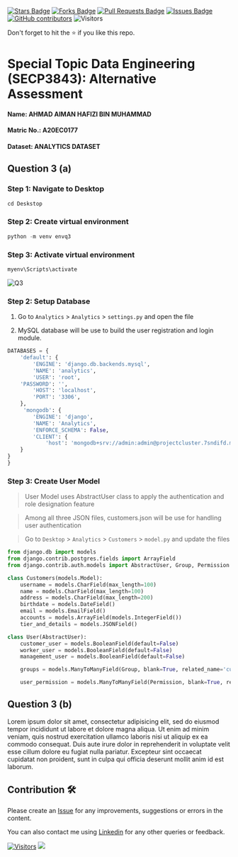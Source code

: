 
<a href="https://github.com/drshahizan/SECP3843/stargazers"><img src="https://img.shields.io/github/stars/drshahizan/SECP3843" alt="Stars Badge"/></a>
<a href="https://github.com/drshahizan/SECP3843/network/members"><img src="https://img.shields.io/github/forks/drshahizan/SECP3843" alt="Forks Badge"/></a>
<a href="https://github.com/drshahizan/SECP3843/pulls"><img src="https://img.shields.io/github/issues-pr/drshahizan/SECP3843" alt="Pull Requests Badge"/></a>
<a href="https://github.com/drshahizan/SECP3843/issues"><img src="https://img.shields.io/github/issues/drshahizan/SECP3843" alt="Issues Badge"/></a>
<a href="https://github.com/drshahizan/SECP3843/graphs/contributors"><img alt="GitHub contributors" src="https://img.shields.io/github/contributors/drshahizan/SECP3843?color=2b9348"></a>
![Visitors](https://api.visitorbadge.io/api/visitors?path=https%3A%2F%2Fgithub.com%2Fdrshahizan%2FSECP3843&labelColor=%23d9e3f0&countColor=%23697689&style=flat)

Don't forget to hit the :star: if you like this repo.

# Special Topic Data Engineering (SECP3843): Alternative Assessment

#### Name: AHMAD AIMAN HAFIZI BIN MUHAMMAD
#### Matric No.: A20EC0177
#### Dataset: ANALYTICS DATASET

## Question 3 (a)

### Step 1: Navigate to Desktop

```python
cd Deskstop
```

### Step 2: Create virtual environment

```python
python -m venv envq3
```

### Step 3: Activate virtual environment

```python
myenv\Scripts\activate
```

![Q3](https://github.com/drshahizan/SECP3843/blob/main/submission/AimanHafizi619/Question%203/files/images/Q3%20image1.png)


### Step 2: Setup Database

1. Go to `Analytics` > `Analytics` > `settings.py` and open the file

2. MySQL database will be use to build the user registration and login module.

```python
DATABASES = {
    'default': {
        'ENGINE': 'django.db.backends.mysql',
        'NAME': 'analytics',
        'USER': 'root',
	'PASSWORD': '',
        'HOST': 'localhost',
        'PORT': '3306',
    },
     'mongodb': {
        'ENGINE': 'django',
        'NAME': 'Analytics',
        'ENFORCE_SCHEMA': False,
        'CLIENT': {
            'host': 'mongodb+srv://admin:admin@projectcluster.7sndifd.mongodb.net/',
    }   
}
}
```

### Step 3: Create User Model

> User Model uses AbstractUser class to apply the authentication and role designation feature

> Among all three JSON files, customers.json will be use for handling user authentication

> Go to `Desktop` > `Analytics` > `Customers` > `model.py` and update the files

```python
from django.db import models
from django.contrib.postgres.fields import ArrayField
from django.contrib.auth.models import AbstractUser, Group, Permission

class Customers(models.Model):
    username = models.CharField(max_length=100)
    name = models.CharField(max_length=100)
    address = models.CharField(max_length=200)
    birthdate = models.DateField()
    email = models.EmailField()
    accounts = models.ArrayField(models.IntegerField())
    tier_and_details = models.JSONField()

class User(AbstractUser):
    customer_user = models.BooleanField(default=False)
    worker_user = models.BooleanField(default=False)
    management_user = models.BooleanField(default=False)

    groups = models.ManyToManyField(Group, blank=True, related_name='custom_user_set')

    user_permission = models.ManyToManyField(Permission, blank=True, related_name='custom_user_set')
```

## Question 3 (b)
Lorem ipsum dolor sit amet, consectetur adipisicing elit, sed do eiusmod tempor incididunt ut labore et dolore magna aliqua. Ut enim ad minim veniam, quis nostrud exercitation ullamco laboris nisi ut aliquip ex ea commodo consequat. Duis aute irure dolor in reprehenderit in voluptate velit esse cillum dolore eu fugiat nulla pariatur. Excepteur sint occaecat cupidatat non proident, sunt in culpa qui officia deserunt mollit anim id est laborum.

## Contribution 🛠️
Please create an [Issue](https://github.com/drshahizan/special-topic-data-engineering/issues) for any improvements, suggestions or errors in the content.

You can also contact me using [Linkedin](https://www.linkedin.com/in/aiman-hafizi-63b0a8275/) for any other queries or feedback.

[![Visitors](https://api.visitorbadge.io/api/visitors?path=https%3A%2F%2Fgithub.com%2Fdrshahizan&labelColor=%23697689&countColor=%23555555&style=plastic)](https://visitorbadge.io/status?path=https%3A%2F%2Fgithub.com%2Fdrshahizan)
![](https://hit.yhype.me/github/profile?user_id=81284918)




